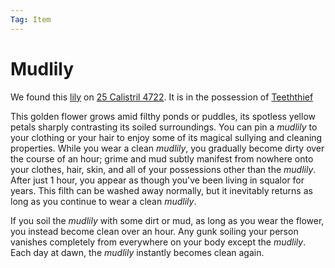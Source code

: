 ```yaml
---
Tag: Item
---
```

# Mudlily
We found this [lily](https://2e.aonprd.com/Equipment.aspx?ID=1506) on [25 Calistril 4722](questforthefrozenflame/docs/Playing-Notes/Session-2.md#27%20Calistril%204722). It is in the possession of [Teeththief](questforthefrozenflame/docs/Backstory/Party-Members/Teeththief.md)

This golden flower grows amid filthy ponds or puddles, its spotless yellow petals sharply contrasting its soiled surroundings. You can pin a _mudlily_ to your clothing or your hair to enjoy some of its magical sullying and cleaning properties. While you wear a clean _mudlily_, you gradually become dirty over the course of an hour; grime and mud subtly manifest from nowhere onto your clothes, hair, skin, and all of your possessions other than the _mudlily_. After just 1 hour, you appear as though you've been living in squalor for years. This filth can be washed away normally, but it inevitably returns as long as you continue to wear a clean _mudlily_.  
  
If you soil the _mudlily_ with some dirt or mud, as long as you wear the flower, you instead become clean over an hour. Any gunk soiling your person vanishes completely from everywhere on your body except the _mudlily_. Each day at dawn, the _mudlily_ instantly becomes clean again.